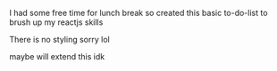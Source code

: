 I had some free time for lunch break so created this basic to-do-list to brush up my reactjs skills

There is no styling sorry lol

maybe will extend this idk
